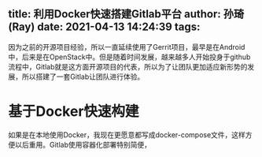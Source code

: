 title: 利用Docker快速搭建Gitlab平台
author: 孙琦(Ray)
date: 2021-04-13 14:24:39
tags:
---
因为之前的开源项目经验，所以一直延续使用了Gerrit项目，最早是在Android中，后来是在OpenStack中。但是随着时间发展，越来越多人开始投身于github流程中，Gitlab就是这方面开源项目的代表，所以为了让团队更加适应新形势的发展，所以搭建了一套Gitlab让团队进行体验。

# 基于Docker快速构建

如果是在本地使用Docker，我现在更愿意都写成docker-compose文件，这样方便以后重用。Gitlab使用容器化部署特别简便，